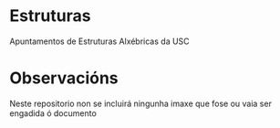 # Estruturas
Apuntamentos de Estruturas Alxébricas da USC

# Observacións
Neste repositorio non se incluirá ningunha imaxe que fose ou vaia ser engadida ó documento

